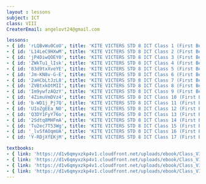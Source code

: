 ```yaml
--- 
layout : lessons 
subject: ICT
class: VIII
CreaterEmail: angelovt24@gmail.com

lessons: 
- { id: 'rLQBvWu0CoU', title: 'KITE VICTERS STD 8 ICT Class 1 (First Bell-ഫസ്റ്റ് ബെല്‍)' }
- { id: 'L14LeC9HXwM', title: 'KITE VICTERS STD 8 ICT Class 2 (First Bell-ഫസ്റ്റ് ബെല്‍)' }
- { id: 'jP4DiwQOEY0', title: 'KITE VICTERS STD 8 ICT Class 3 (First Bell-ഫസ്റ്റ് ബെല്‍)' }
- { id: 'ZWkTu1_lIsk', title: 'KITE VICTERS STD 8 ICT Class 4 (First Bell-ഫസ്റ്റ് ബെല്‍)' }
- { id: '83d9txXveYE', title: 'KITE VICTERS STD 8 ICT Class 5 (First Bell-ഫസ്റ്റ് ബെല്‍)' }
- { id: 'Jm-KN8v-G-E', title: 'KITE VICTERS STD 8 ICT Class 6 (First Bell-ഫസ്റ്റ് ബെല്‍)' }
- { id: '2aHCbLtJzL8', title: 'KITE VICTERS STD 8 ICT Class 7 (First Bell-ഫസ്റ്റ് ബെല്‍)' }
- { id: 'ZVBtxkOtMII', title: 'KITE VICTERS STD 8 ICT Class 8 (First Bell-ഫസ്റ്റ് ബെല്‍)' }
- { id: 'Im9ywfzAQzY', title: 'KITE VICTERS STD 8 ICT Class 9 (First Bell-ഫസ്റ്റ് ബെല്‍)' }
- { id: '4ZimuVmDVz4', title: 'KITE VICTERS STD 8 ICT Class 10 (First Bell-ഫസ്റ്റ് ബെല്‍)' }
- { id: 'b-WD1j_Pj7Q', title: 'KITE VICTERS STD 8 ICT Class 11 (First Bell-ഫസ്റ്റ് ബെല്‍)' }
- { id: 'UIoZgEEa_N0', title: 'KITE VICTERS STD 8 ICT Class 12 (First Bell-ഫസ്റ്റ് ബെല്‍)' }
- { id: 'Q3DY1FyY76o', title: 'KITE VICTERS STD 8 ICT Class 13 (First Bell-ഫസ്റ്റ് ബെല്‍)' }
- { id: '2Sdtq8MHFmA', title: 'KITE VICTERS STD 8 ICT Class 14 (First Bell-ഫസ്റ്റ് ബെല്‍)' }
- { id: 'Tu2ec7T53Wg', title: 'KITE VICTERS STD 8 ICT Class 15 (First Bell-ഫസ്റ്റ് ബെല്‍)' }
- { id: '_lvSfAOqmUA', title: 'KITE VICTERS STD 8 ICT Class 16 (First Bell-ഫസ്റ്റ് ബെല്‍)' }
- { id: 'Y-RDjXfEKjM', title: 'KITE VICTERS STD 8 ICT Class 17 (First Bell-ഫസ്റ്റ് ബെല്‍)' }

textbooks:
- { link: 'https://d1v6qmyxzkp4v1.cloudfront.net/uploads/ebook/Class_VIII/ICT%20English/ICTEnglish.pdf', title: 'ICT Part -1' , medium: 'English' }
- { link: 'https://d1v6qmyxzkp4v1.cloudfront.net/uploads/ebook/Class_VIII/ICT-8(E)_Vol-2/ICT-8(E)_Vol-2.pdf', title: 'ICT Part -2' , medium: 'English' }
- { link: 'https://d1v6qmyxzkp4v1.cloudfront.net/uploads/ebook/Class_VIII/ICT%20Malayalam/ICTMalayalam.pdf', title: 'ICT Part -1' , medium: 'Malayalam' }
- { link: 'https://d1v6qmyxzkp4v1.cloudfront.net/uploads/ebook/Class_VIII/ICT-8(M)_Vol-2/ICT-8(M)_Vol-2.pdf', title: 'ICT Part -2' , medium: 'Malayalam' }
--- 
```

